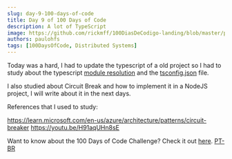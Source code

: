 ```yaml
---
slug: day-9-100-days-of-code
title: Day 9 of 100 Days of Code
description: A lot of TypeScript
image: https://github.com/rickmff/100DiasDeCodigo-landing/blob/master/public/thumb.png
authors: paulohfs
tags: [100DaysOfCode, Distributed Systems]
---
```


Today was a hard, I had to update the typescript of a old project so I had to study about the typescript [module resolution](https://www.typescriptlang.org/docs/handbook/module-resolution.html) and the [tsconfig.json](https://www.typescriptlang.org/docs/handbook/tsconfig-json.html) file.

I also studied about Circuit Break and how to implement it in a NodeJS project, I will write about it in the next days.

References that I used to study:

<https://learn.microsoft.com/en-us/azure/architecture/patterns/circuit-breaker>
<https://youtu.be/H91aqUHn8sE>

Want to know about the 100 Days of Code Challenge? Check it out [here](https://www.100daysofcode.com/). [PT-BR](<https://www.100diasdecodigo.dev/>)
